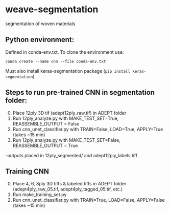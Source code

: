 # weave-segmentation
segmentation of woven materials

## Python environment:
Defined in conda-env.txt. To clone the environment use: 
```
conda create --name cnn --file conda-env.txt
```
Must also install keras-segmentation package (`pip install keras-segmentation`)

## Steps to run pre-trained CNN in segmentation folder:
0) Place 12ply 3D tif (adept12ply_raw.tif) in ADEPT folder 
1) Run 12ply_analyze.py with MAKE_TEST_SET=True, REASSEMBLE_OUTPUT = False
2) Run cnn_unet_classifier.py with TRAIN=False, LOAD=True, APPLY=True (takes ~15 min)
3) Run 12ply_analyze.py with MAKE_TEST_SET=False, REASSEMBLE_OUTPUT = True

-outputs placed in 12ply_segmented/ and adept12ply_labels.tiff

## Training CNN
0) Place 4, 6, 8ply 3D tiffs & labeled tiffs in ADEPT folder (adept4ply_raw_05.tif, adept4ply_tagged_05.tif, etc.)
1) Run make_training_set.py
2) Run cnn_unet_classifier.py with TRAIN=True, LOAD=False, APPLY=False (takes ~15 min)
